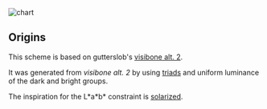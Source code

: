 ![chart](http://f.cl.ly/items/1U0508132Z2Y2p0y3y15/invisibone_preview.png)

## Origins

This scheme is based on gutterslob's [visibone alt. 2](http://dotshare.it/dots/169/).

It was generated from *visibone alt. 2* by using [triads](http://www.tigercolor.com/color-lab/color-theory/color-harmonies.htm) and uniform luminance of the dark and bright groups.

The inspiration for the L\*a\*b\* constraint is [solarized](http://ethanschoonover.com/solarized).
